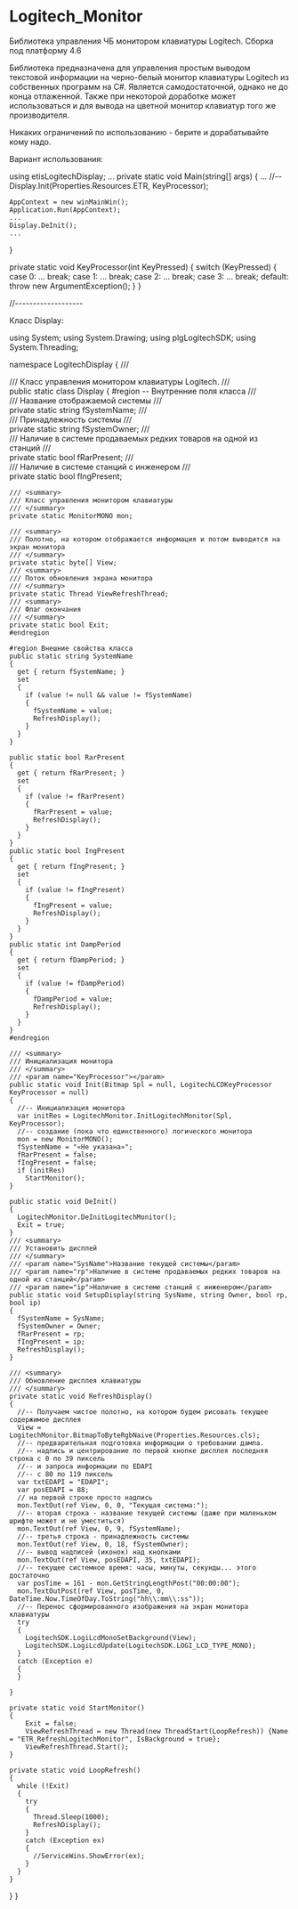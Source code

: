 # Logitech_Monitor
Библиотека управления ЧБ монитором клавиатуры Logitech.
Сборка под платформу 4.6

Библиотека предназначена для управления простым выводом текстовой информации на черно-белый монитор клавиатуры Logitech из собственных программ на C#. Является самодостаточной, однако не до конца отлаженной. Также при некоторой доработке может использоваться и для вывода на цветной монитор клавиатур того же производителя.

Никаких ограничений по использованию - берите и дорабатывайте кому надо.


Вариант использования:

using etisLogitechDisplay;
...
private static void Main(string[] args)
{
    ...
	//-- 
    Display.Init(Properties.Resources.ETR, KeyProcessor);
 
    AppContext = new winMainWin();
    Application.Run(AppContext);
    ...
    Display.DeInit();
	...
}

private static void KeyProcessor(int KeyPressed)
{
      switch (KeyPressed)
      {
        case 0:
          ...
          break;
        case 1:
          ...
          break;
        case 2:
		  ...
          break;
        case 3:
          ...
          break;
        default: 
          throw new ArgumentException();
      }
}

//-------------------

Класс Display:

using System;
using System.Drawing;
using plgLogitechSDK;
using System.Threading;

namespace LogitechDisplay
{
  /// <summary>
  /// Класс управления монитором клавиатуры Logitech. 
  /// </summary>
  public static class Display
  {
    #region -- Внутренние поля класса
    /// <summary>
    /// Название отображаемой системы
    /// </summary>
    private static string fSystemName;
    /// <summary>
    /// Принадлежность системы
    /// </summary>
    private static string fSystemOwner;
    /// <summary>
    /// Наличие в системе продаваемых редких товаров на одной из станций
    /// </summary>
    private static bool fRarPresent;
    /// <summary>
    /// Наличие в системе станций с инженером
    /// </summary>
    private static bool fIngPresent;

    /// <summary>
    /// Класс управления монитором клавиатуры
    /// </summary>
    private static MonitorMONO mon;

    /// <summary>
    /// Полотно, на котором отображается информация и потом выводится на экран монитора
    /// </summary>
    private static byte[] View;
    /// <summary>
    /// Поток обновления экрана монитора
    /// </summary>
    private static Thread ViewRefreshThread;
    /// <summary>
    /// Флаг окончания 
    /// </summary>
    private static bool Exit;
    #endregion
    
    #region Внешние свойства класса
    public static string SystemName
    {
      get { return fSystemName; }
      set
      {
        if (value != null && value != fSystemName)
        {
          fSystemName = value;
          RefreshDisplay();
        }
      }
    }

    public static bool RarPresent
    {
      get { return fRarPresent; }
      set
      {
        if (value != fRarPresent)
        {
          fRarPresent = value;
          RefreshDisplay();
        }
      }
    }
    public static bool IngPresent
    {
      get { return fIngPresent; }
      set
      {
        if (value != fIngPresent)
        {
          fIngPresent = value;
          RefreshDisplay();
        }
      }
    }
    public static int DampPeriod
    {
      get { return fDampPeriod; }
      set
      {
        if (value != fDampPeriod)
        {
          fDampPeriod = value;
          RefreshDisplay();
        }
      }
    } 
    #endregion

    /// <summary>
    /// Инициализация монитора
    /// </summary>
    /// <param name="KeyProcessor"></param>
    public static void Init(Bitmap Spl = null, LogitechLCDKeyProcessor KeyProcessor = null)
    {
      //-- Инициализация монитора
      var initRes = LogitechMonitor.InitLogitechMonitor(Spl, KeyProcessor);
      //-- создание (пока что единственного) логического монитора
      mon = new MonitorMONO();
      fSystemName = "«Не указана»";
      fRarPresent = false;
      fIngPresent = false;
      if (initRes)
        StartMonitor();
    }

    public static void DeInit()
    {
      LogitechMonitor.DeInitLogitechMonitor();
      Exit = true;
    }
    /// <summary>
    /// Установить дисплей
    /// </summary>
    /// <param name="SysName">Название текущей системы</param>
    /// <param name="rp">Наличие в системе продаваемых редких товаров на одной из станций</param>
    /// <param name="ip">Наличие в системе станций с инженером</param>
    public static void SetupDisplay(string SysName, string Owner, bool rp, bool ip)
    {
      fSystemName = SysName;
      fSystemOwner = Owner;
      fRarPresent = rp;
      fIngPresent = ip;
      RefreshDisplay();
    }

    /// <summary>
    /// Обновление дисплея клавиатуры
    /// </summary>
    private static void RefreshDisplay()
    {
      //-- Получаем чистое полотно, на котором будем рисовать текущее содержимое дисплея
      View = LogitechMonitor.BitmapToByteRgbNaive(Properties.Resources.cls);
      //-- предварительная подготовка информации о требовании дампа.
      //-- надпись и центрирование по первой кнопке дисплея последняя строка с 0 по 39 пиксель
      //-- и запроса информации по EDAPI
      //-- с 80 по 119 пиксель
      var txtEDAPI = "EDAPI";
      var posEDAPI = 88;
      // на первой строке просто надпись
      mon.TextOut(ref View, 0, 0, "Текущая система:");
      //-- вторая строка - название текущей системы (даже при маленьком шрифте может и не уместиться)
      mon.TextOut(ref View, 0, 9, fSystemName);
      //-- третья строка - принадлежность системы
      mon.TextOut(ref View, 0, 18, fSystemOwner);
      //-- вывод надписей (иконок) над кнопками
      mon.TextOut(ref View, posEDAPI, 35, txtEDAPI);
      //-- текущее системное время: часы, минуты, секунды... этого достаточно
      var posTime = 161 - mon.GetStringLengthPost("00:00:00");
      mon.TextOutPost(ref View, posTime, 0, DateTime.Now.TimeOfDay.ToString("hh\\:mm\\:ss"));
      //-- Перенос сформированного изображения на экран монитора клавиатуры
      try
      {
        LogitechSDK.LogiLcdMonoSetBackground(View);
        LogitechSDK.LogiLcdUpdate(LogitechSDK.LOGI_LCD_TYPE_MONO);
      }
      catch (Exception e)
      {
      }

    }

    private static void StartMonitor()
    {
        Exit = false;
        ViewRefreshThread = new Thread(new ThreadStart(LoopRefresh)) {Name = "ETR_RefreshLogitechMonitor", IsBackground = true};
        ViewRefreshThread.Start();
    }

    private static void LoopRefresh()
    {
      while (!Exit)
      {
        try
        {
          Thread.Sleep(1000);
          RefreshDisplay();
        }
        catch (Exception ex)
        {
          //ServiceWins.ShowError(ex);
        }
      }
    }
  }
}

